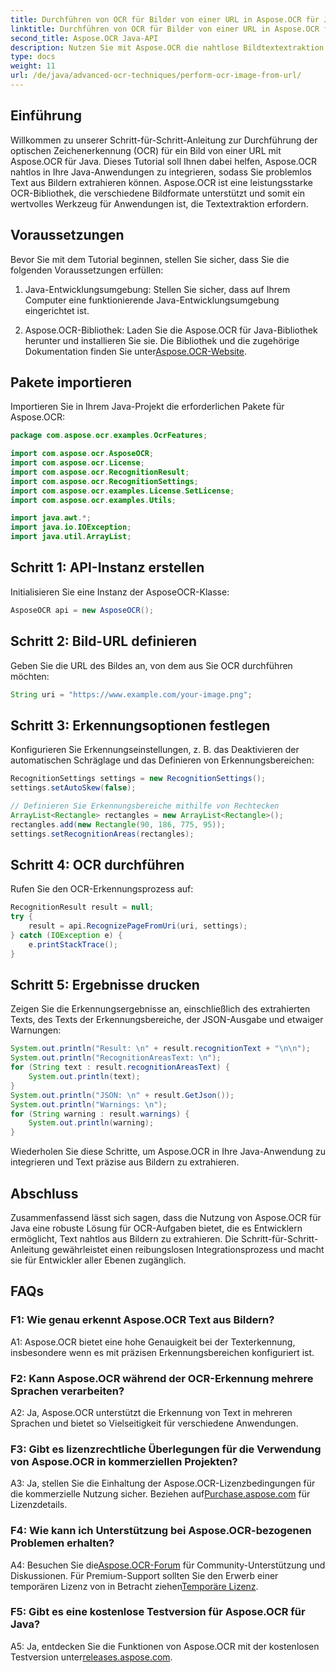 ```yaml
---
title: Durchführen von OCR für Bilder von einer URL in Aspose.OCR für Java
linktitle: Durchführen von OCR für Bilder von einer URL in Aspose.OCR für Java
second_title: Aspose.OCR Java-API
description: Nutzen Sie mit Aspose.OCR die nahtlose Bildtextextraktion in Java. Hochpräzise OCR mit einfacher Integration.
type: docs
weight: 11
url: /de/java/advanced-ocr-techniques/perform-ocr-image-from-url/
---
```

## Einführung

Willkommen zu unserer Schritt-für-Schritt-Anleitung zur Durchführung der optischen Zeichenerkennung (OCR) für ein Bild von einer URL mit Aspose.OCR für Java. Dieses Tutorial soll Ihnen dabei helfen, Aspose.OCR nahtlos in Ihre Java-Anwendungen zu integrieren, sodass Sie problemlos Text aus Bildern extrahieren können. Aspose.OCR ist eine leistungsstarke OCR-Bibliothek, die verschiedene Bildformate unterstützt und somit ein wertvolles Werkzeug für Anwendungen ist, die Textextraktion erfordern.

## Voraussetzungen

Bevor Sie mit dem Tutorial beginnen, stellen Sie sicher, dass Sie die folgenden Voraussetzungen erfüllen:

1. Java-Entwicklungsumgebung: Stellen Sie sicher, dass auf Ihrem Computer eine funktionierende Java-Entwicklungsumgebung eingerichtet ist.

2.  Aspose.OCR-Bibliothek: Laden Sie die Aspose.OCR für Java-Bibliothek herunter und installieren Sie sie. Die Bibliothek und die zugehörige Dokumentation finden Sie unter[Aspose.OCR-Website](https://reference.aspose.com/ocr/java/).

## Pakete importieren

Importieren Sie in Ihrem Java-Projekt die erforderlichen Pakete für Aspose.OCR:

```java
package com.aspose.ocr.examples.OcrFeatures;

import com.aspose.ocr.AsposeOCR;
import com.aspose.ocr.License;
import com.aspose.ocr.RecognitionResult;
import com.aspose.ocr.RecognitionSettings;
import com.aspose.ocr.examples.License.SetLicense;
import com.aspose.ocr.examples.Utils;

import java.awt.*;
import java.io.IOException;
import java.util.ArrayList;
```

## Schritt 1: API-Instanz erstellen

Initialisieren Sie eine Instanz der AsposeOCR-Klasse:

```java
AsposeOCR api = new AsposeOCR();
```

## Schritt 2: Bild-URL definieren

Geben Sie die URL des Bildes an, von dem aus Sie OCR durchführen möchten:

```java
String uri = "https://www.example.com/your-image.png";
```

## Schritt 3: Erkennungsoptionen festlegen

Konfigurieren Sie Erkennungseinstellungen, z. B. das Deaktivieren der automatischen Schräglage und das Definieren von Erkennungsbereichen:

```java
RecognitionSettings settings = new RecognitionSettings();
settings.setAutoSkew(false);

// Definieren Sie Erkennungsbereiche mithilfe von Rechtecken
ArrayList<Rectangle> rectangles = new ArrayList<Rectangle>();
rectangles.add(new Rectangle(90, 186, 775, 95));
settings.setRecognitionAreas(rectangles);
```

## Schritt 4: OCR durchführen

Rufen Sie den OCR-Erkennungsprozess auf:

```java
RecognitionResult result = null;
try {
    result = api.RecognizePageFromUri(uri, settings);
} catch (IOException e) {
    e.printStackTrace();
}
```

## Schritt 5: Ergebnisse drucken

Zeigen Sie die Erkennungsergebnisse an, einschließlich des extrahierten Texts, des Texts der Erkennungsbereiche, der JSON-Ausgabe und etwaiger Warnungen:

```java
System.out.println("Result: \n" + result.recognitionText + "\n\n");
System.out.println("RecognitionAreasText: \n");
for (String text : result.recognitionAreasText) {
    System.out.println(text);
}
System.out.println("JSON: \n" + result.GetJson());
System.out.println("Warnings: \n");
for (String warning : result.warnings) {
    System.out.println(warning);
}
```

Wiederholen Sie diese Schritte, um Aspose.OCR in Ihre Java-Anwendung zu integrieren und Text präzise aus Bildern zu extrahieren.

## Abschluss

Zusammenfassend lässt sich sagen, dass die Nutzung von Aspose.OCR für Java eine robuste Lösung für OCR-Aufgaben bietet, die es Entwicklern ermöglicht, Text nahtlos aus Bildern zu extrahieren. Die Schritt-für-Schritt-Anleitung gewährleistet einen reibungslosen Integrationsprozess und macht sie für Entwickler aller Ebenen zugänglich.

## FAQs

### F1: Wie genau erkennt Aspose.OCR Text aus Bildern?

A1: Aspose.OCR bietet eine hohe Genauigkeit bei der Texterkennung, insbesondere wenn es mit präzisen Erkennungsbereichen konfiguriert ist.

### F2: Kann Aspose.OCR während der OCR-Erkennung mehrere Sprachen verarbeiten?

A2: Ja, Aspose.OCR unterstützt die Erkennung von Text in mehreren Sprachen und bietet so Vielseitigkeit für verschiedene Anwendungen.

### F3: Gibt es lizenzrechtliche Überlegungen für die Verwendung von Aspose.OCR in kommerziellen Projekten?

A3: Ja, stellen Sie die Einhaltung der Aspose.OCR-Lizenzbedingungen für die kommerzielle Nutzung sicher. Beziehen auf[Purchase.aspose.com](https://purchase.aspose.com/buy) für Lizenzdetails.

### F4: Wie kann ich Unterstützung bei Aspose.OCR-bezogenen Problemen erhalten?

 A4: Besuchen Sie die[Aspose.OCR-Forum](https://forum.aspose.com/c/ocr/16) für Community-Unterstützung und Diskussionen. Für Premium-Support sollten Sie den Erwerb einer temporären Lizenz von in Betracht ziehen[Temporäre Lizenz](https://purchase.aspose.com/temporary-license/).

### F5: Gibt es eine kostenlose Testversion für Aspose.OCR für Java?

 A5: Ja, entdecken Sie die Funktionen von Aspose.OCR mit der kostenlosen Testversion unter[releases.aspose.com](https://releases.aspose.com/).
